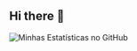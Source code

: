 ## Hi there 👋

![Minhas Estatísticas no GitHub](https://github-readme-stats.vercel.app/api?username=veniciusgomes&show_icons=true&theme=radical)

<!--
**veniciusgomes/veniciusgomes** is a ✨ _special_ ✨ repository because its `README.md` (this file) appears on your GitHub profile.

Here are some ideas to get you started:

- 🔭 I’m currently working on ...
- 🌱 I’m currently learning ...
- 👯 I’m looking to collaborate on ...
- 🤔 I’m looking for help with ...
- 💬 Ask me about ...
- 📫 How to reach me: ...
- 😄 Pronouns: ...
- ⚡ Fun fact: ...
-->
